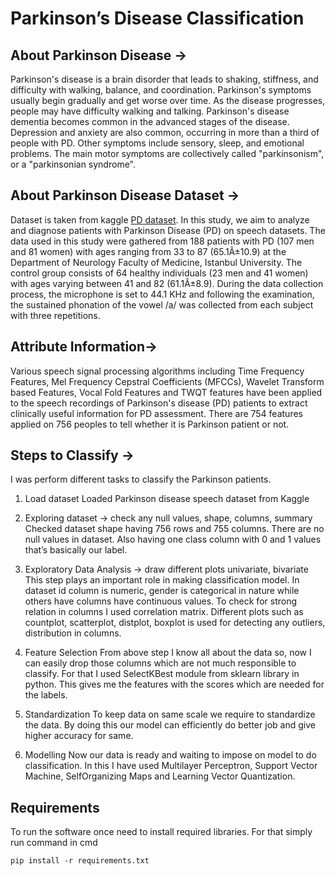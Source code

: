 # **Parkinson’s Disease Classification**

## About Parkinson Disease →

Parkinson's disease is a brain disorder that leads to shaking, stiffness, and difficulty
with walking, balance, and coordination. Parkinson's symptoms usually begin
gradually and get worse over time. As the disease progresses, people may have
difficulty walking and talking. Parkinson's disease dementia becomes common in
the advanced stages of the disease. Depression and anxiety are also common,
occurring in more than a third of people with PD. Other symptoms include
sensory, sleep, and emotional problems. The main motor symptoms are
collectively called "parkinsonism", or a "parkinsonian syndrome". 


## About Parkinson Disease Dataset →

Dataset is taken from kaggle [PD dataset](https://www.kaggle.com/dipayanbiswas/parkinsons-disease-speech-signal-features). In this study, we aim to analyze and diagnose patients with Parkinson Disease (PD) on speech datasets. The data used in this study were gathered from 188 patients
with PD (107 men and 81 women) with ages ranging from 33 to 87 (65.1Â±10.9)
at the Department of Neurology Faculty of Medicine, Istanbul University. The
control group consists of 64 healthy individuals (23 men and 41 women) with ages
varying between 41 and 82 (61.1Â±8.9). During the data collection process, the
microphone is set to 44.1 KHz and following the examination, the sustained
phonation of the vowel /a/ was collected from each subject with three repetitions.


## Attribute Information→

Various speech signal processing algorithms including Time Frequency Features,
Mel Frequency Cepstral Coefficients (MFCCs), Wavelet Transform based
Features, Vocal Fold Features and TWQT features have been applied to the speech
recordings of Parkinson's disease (PD) patients to extract clinically useful
information for PD assessment. There are 754 features applied on 756 peoples to
tell whether it is Parkinson patient or not.


## Steps to Classify →

I was perform different tasks to classify the Parkinson patients.

1. Load dataset
Loaded Parkinson disease speech dataset from Kaggle

2. Exploring dataset → check any null values, shape, columns, summary
Checked dataset shape having 756 rows and 755 columns. There are no null
values in dataset. Also having one class column with 0 and 1 values that’s
basically our label.

3. Exploratory Data Analysis → draw different plots univariate, bivariate
This step plays an important role in making classification model. In dataset
id column is numeric, gender is categorical in nature while others have
columns have continuous values. To check for strong relation in columns I
used correlation matrix. Different plots such as countplot, scatterplot,
distplot, boxplot is used for detecting any outliers, distribution in columns.

4. Feature Selection
From above step I know all about the data so, now I can easily drop those
columns which are not much responsible to classify. For that I used
SelectKBest module from sklearn library in python. This gives me the
features with the scores which are needed for the labels.

5. Standardization
To keep data on same scale we require to standardize the data. By doing this
our model can efficiently do better job and give higher accuracy for same.

6. Modelling
Now our data is ready and waiting to impose on model to do classification.
In this I have used Multilayer Perceptron, Support Vector Machine, SelfOrganizing Maps and Learning Vector Quantization.


## Requirements

To run the software once need to install required libraries. For that simply run command in cmd
```
pip install -r requirements.txt
```

